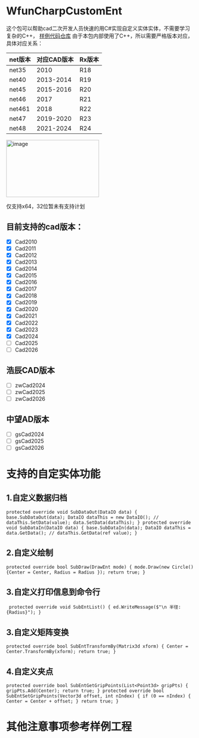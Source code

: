 # WfunCharpCustomEnt
这个包可以帮助cad二次开发人员快速的用C#实现自定义实体实体，不需要学习复杂的C++，
[样例代码仓库](https://github.com/wangafei/WfunCharpCustomEntArch_Sample)
由于本包内部使用了C++，所以需要严格版本对应，具体对应关系：

| net版本 | 对应CAD版本 | Rx版本 |
| --- | --- | --- |
| net35 | 2010 | R18 |
| net40 | 2013-2014 | R19 |
| net45 | 2015-2016 | R20 |
| net46 | 2017 | R21 |
| net461 | 2018 | R22 |
| net47 | 2019-2020 | R23 |
| net48 | 2021-2024 | R24 |

<img width="248" height="153" alt="image" src="https://github.com/user-attachments/assets/08505e46-d190-4b01-b785-61dfdd415b3f" />

仅支持x64，32位暂未有支持计划
## 目前支持的cad版本：
- [X] Cad2010
- [X] Cad2011
- [X] Cad2012
- [X] Cad2013
- [X] Cad2014
- [X] Cad2015
- [X] Cad2016
- [X] Cad2017
- [X] Cad2018
- [X] Cad2019
- [X] Cad2020
- [X] Cad2021
- [X] Cad2022
- [X] Cad2023
- [X] Cad2024
- [ ] Cad2025
- [ ] Cad2026
## 浩辰CAD版本
- [ ] zwCad2024
- [ ] zwCad2025
- [ ] zwCad2026
## 中望AD版本
- [ ] gsCad2024
- [ ] gsCad2025
- [ ] gsCad2026

# 支持的自定实体功能
## 1.自定义数据归档
``
protected override void SubDataOut(DataIO data)
{
    base.SubDataOut(data);
    DataIO dataThis = new DataIO();
    // dataThis.SetData(value);
    data.SetData(dataThis);
}
protected override void SubDataIn(DataIO data)
{
    base.SubDataIn(data);
    DataIO dataThis = data.GetData();
    // dataThis.GetData(ref value);
}
``
## 2.自定义绘制
``
protected override bool SubDraw(DrawEnt mode)
{
    mode.Draw(new Circle() {Center = Center, Radius = Radius });
    return true;
}
``
## 3.自定义打印信息到命令行
`` 
protected override void SubEntList()
{
    ed.WriteMessage($"\n 半径:{Radius}");
}
``
## 3.自定义矩阵变换
``
protected override bool SubEntTransformBy(Matrix3d xform)
{
    Center = Center.TransformBy(xform);
    return true;
}
``
## 4.自定义夹点
``
protected override bool SubEntGetGripPoints(List<Point3d> gripPts)
{
    gripPts.Add(Center);
    return true;
}
protected override bool SubEntSetGripPoints(Vector3d offset, int nIndex)
{
    if (0 == nIndex)
    {
        Center = Center + offset;
    }
    return true;
}
``

# 其他注意事项参考样例工程


